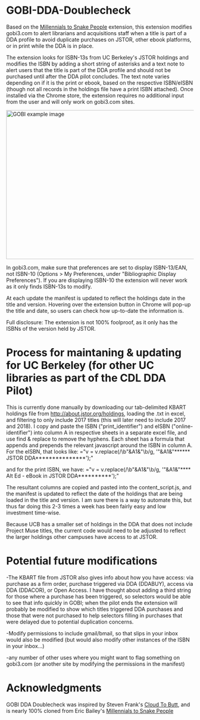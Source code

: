 # GOBI-DDA-Doublecheck
Based on the <a href="https://github.com/ericwbailey/millennials-to-snake-people">Millennials to Snake People</a> extension, this extension modifies gobi3.com to alert librarians and acquisitions staff when a title is part of a DDA profile to avoid duplicate purchases on JSTOR, other ebook platforms, or in print while the DDA is in place.

The extension looks for ISBN-13s from UC Berkeley's JSTOR holdings and modifies the ISBN by adding a short string of asterisks and a text note to alert users that the title is part of the DDA profile and should not be purchased until after the DDA pilot concludes. 
The text note varies depending on if it is the print or ebook, based on the respective ISBN/eISBN (though not all records in the holdings file have a print ISBN attached). Once installed via the Chrome store, the extension requires no additional input from the user and will only work on gobi3.com sites.

<img src="https://cloud.githubusercontent.com/assets/26724062/25645211/c4d091a6-2f60-11e7-9b9c-e5c5942447ed.png" alt="GOBI example image" style="width:640px;height:400px;">

In gobi3.com, make sure that preferences are set to display ISBN-13/EAN, not ISBN-10 (Options > My Preferences, under "Bibliographic Display Preferences"). If you are displaying ISBN-10 the extension will never work as it only finds ISBN-13s to modify.

At each update the manifest is updated to reflect the holdings date in the title and version. Hovering over the extension button in Chrome will pop-up the title and date, so users can check how up-to-date the information is.
  
Full disclosure: The extension is not 100% foolproof, as it only has the ISBNs of the version held by JSTOR. 

Process for maintaning & updating for UC Berkeley (for other UC libraries as part of the CDL DDA Pilot)
===
This is currently done manually by downloading our tab-delimited KBART holdings file from <a href="http://about.jstor.org/holdings">http://about.jstor.org/holdings</a>, loading the .txt in excel, and filtering to only include 2017 titles (this will later need to include 2017 and 2018). 
I copy and paste the ISBN ("print_identifier") and eISBN ("online-identifier") into column A in respective sheets in a separate excel file, and use find & replace to remove the hyphens. 
Each sheet has a formula that appends and prepends the relevant javascript around the ISBN in column A.
For the eISBN, that looks like:
="v = v.replace(/\b"&A1&"\b/g, '"&A1&"****** JSTOR DDA***************');" 

and for the print ISBN, we have:
="v = v.replace(/\b"&A1&"\b/g, '"&A1&"**** Alt Ed - eBook in JSTOR DDA**********');"

The resultant columns are copied and pasted into the content_script.js, and the manifest is updated to reflect the date of the holdings that are being loaded in the title and version. I am sure there is a way to automate this, but thus far doing this 2-3 times a week has been fairly easy and low investment time-wise.

Because UCB has a smaller set of holdings in the DDA that does not include Project Muse titles, the current code would need to be adjusted to reflect the larger holdings other campuses have access to at JSTOR.

Potential future modifications
===
-The KBART file from JSTOR also gives info about how you have access: via purchase as a firm order, purchase triggered via DDA (DDABUY), access via DDA (DDACOR), or Open Access. I have thought about adding a third string for those where a purchase has been triggered, so selectors would be able to see that info quickly in GOBI; when the pilot ends the extension will probably be modified to show which titles triggered DDA purchases and those that were not purchased to help selectors filling in purchases that were delayed due to potential duplication concerns.

-Modify permissions to include gmail/bmail, so that slips in your inbox would also be modified (but would also modify other instances of the ISBN in your inbox...)

-any number of other uses where you might want to flag something on gobi3.com (or another site by modifying the permissions in the manifest)


Acknowledgments
===
GOBI DDA Doublecheck was inspired by Steven Frank's <a href="https://github.com/panicsteve/cloud-to-butt">Cloud To Butt</a>, and is nearly 100% cloned from Eric Bailey's <a href="https://github.com/ericwbailey/millennials-to-snake-people">Millennials to Snake People</a>
